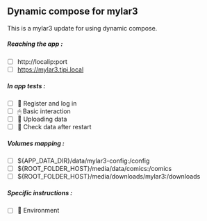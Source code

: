 ## Dynamic compose for mylar3
This is a mylar3 update for using dynamic compose.
##### Reaching the app :
- [ ] http://localip:port
- [ ] https://mylar3.tipi.local
##### In app tests :
- [ ] 📝 Register and log in
- [ ] 🖱 Basic interaction
- [ ] 🌆 Uploading data
- [ ] 🔄 Check data after restart
##### Volumes mapping :
- [ ] ${APP_DATA_DIR}/data/mylar3-config:/config
- [ ] ${ROOT_FOLDER_HOST}/media/data/comics:/comics
- [ ] ${ROOT_FOLDER_HOST}/media/downloads/mylar3:/downloads
##### Specific instructions :
- [ ] 🌳 Environment
